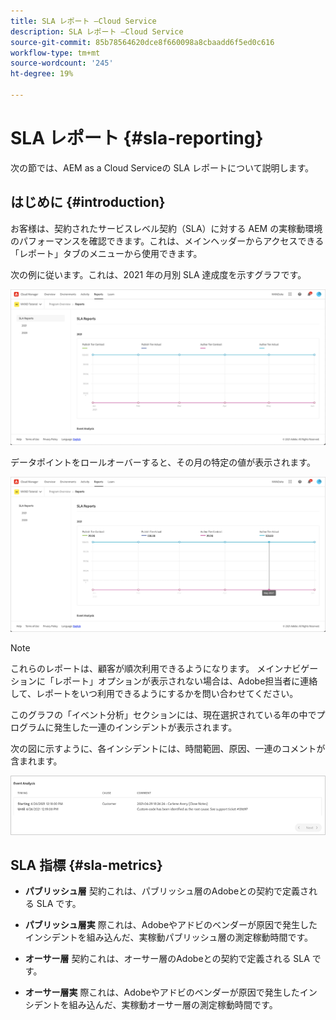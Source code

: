```yaml
---
title: SLA レポート —Cloud Service
description: SLA レポート —Cloud Service
source-git-commit: 85b78564620dce8f660098a8cbaadd6f5ed0c616
workflow-type: tm+mt
source-wordcount: '245'
ht-degree: 19%

---
```


# SLA レポート {#sla-reporting}

次の節では、AEM as a Cloud Serviceの SLA レポートについて説明します。

## はじめに {#introduction}

お客様は、契約されたサービスレベル契約（SLA）に対する AEM の実稼動環境のパフォーマンスを確認できます。これは、メインヘッダーからアクセスできる「レポート」タブのメニューから使用できます。

次の例に従います。これは、2021 年の月別 SLA 達成度を示すグラフです。

![](assets/sla-reporting-1.png)


データポイントをロールオーバーすると、その月の特定の値が表示されます。

![](assets/sla-reporting-b.png)

>[!NOTE]
>これらのレポートは、顧客が順次利用できるようになります。 メインナビゲーションに「レポート」オプションが表示されない場合は、Adobe担当者に連絡して、レポートをいつ利用できるようにするかを問い合わせてください。

このグラフの「イベント分析」セクションには、現在選択されている年の中でプログラムに発生した一連のインシデントが表示されます。

次の図に示すように、各インシデントには、時間範囲、原因、一連のコメントが含まれます。

![](assets/sla-reporting-c.png)


## SLA 指標 {#sla-metrics}

* **パブリッシュ層**
契約これは、パブリッシュ層のAdobeとの契約で定義される SLA です。

* **パブリッシュ層実**
際これは、Adobeやアドビのベンダーが原因で発生したインシデントを組み込んだ、実稼動パブリッシュ層の測定稼動時間です。

* **オーサー層**
契約これは、オーサー層のAdobeとの契約で定義される SLA です。

* **オーサー層実**
際これは、Adobeやアドビのベンダーが原因で発生したインシデントを組み込んだ、実稼動オーサー層の測定稼動時間です。

